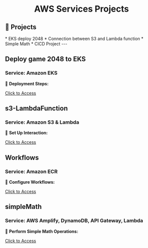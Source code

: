 <div align="center">
  <h1>AWS Services Projects</h1>
</div>
<h2>🧐 Projects </h2>
*   EKS deploy 2048
*   Connection between S3 and Lambda function
*   Simple Math
*   CICD Project
---

## Deploy game 2048 to EKS
### Service: Amazon EKS

🚀 **Deployment Steps:**

[Click to Access](https://github.com/xiayulin123/AWS-Services/tree/main/EKS2048-deployment)

## s3-LambdaFunction
### Service: Amazon S3 & Lambda

🔗 **Set Up Interaction:**

[Click to Access](https://github.com/xiayulin123/AWS-Services/tree/main/s3-LambdaFunction)

## Workflows
### Service: Amazon ECR

🔄 **Configure Workflows:**

[Click to Access](https://github.com/xiayulin123/AWS-Services/tree/main/workflows)

## simpleMath
### Service: AWS Amplify, DynamoDB, API Gateway, Lambda

🔢 **Perform Simple Math Operations:**

[Click to Access](https://github.com/xiayulin123/AWS-Services/tree/main/simpleMath)
